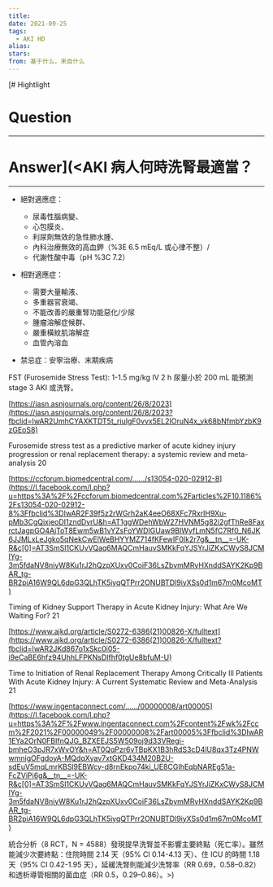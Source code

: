 ```yaml
---
title: 
date: 2021-09-25
tags:
  - AKI HD
alias: 
stars: 
from: 基于什么，来自什么
---
```


[# Hightlight
# Question
---
# Answer](<AKI 病人何時洗腎最適當？
---
* 絕對適應症：
	* 尿毒性腦病變、
	* 心包膜炎、
	* 利尿劑無效的急性肺水腫、
	* 內科治療無效的高血鉀（%3E 6.5 mEq/L 或心律不整）/
	* 代謝性酸中毒（pH %3C 7.2）

* 相對適應症：
	* 需要大量輸液、
	* 多重器官衰竭、
	* 不能改善的嚴重腎功能惡化/少尿
	* 腫瘤溶解症候群、
	* 嚴重橫紋肌溶解症
	* 血管內溶血

* 禁忌症：安寧治療、末期疾病

FST (Furosemide Stress Test): 1-1.5 mg/kg IV 2 h 尿量小於 200 mL 能預測 stage 3 AKI 或洗腎。

[https://jasn.asnjournals.org/content/26/8/2023](https://jasn.asnjournals.org/content/26/8/2023?fbclid=IwAR2UmhCYAXKTDT5t_riuIgF0vvx5EL2IOruN4x_vk68bNfmbYzbK9zGEoS8)

Furosemide stress test as a predictive marker of acute kidney injury progression or renal replacement therapy: a systemic review and meta-analysis 20

[https://ccforum.biomedcentral.com/....../s13054-020-02912-8](https://l.facebook.com/l.php?u=https%3A%2F%2Fccforum.biomedcentral.com%2Farticles%2F10.1186%2Fs13054-020-02912-8%3Ffbclid%3DIwAR2F39f5z2rWGrh2aK4eeO68XFc7RxrIH9Xu-pMb3CgQixjeoDI1zndDyrU&h=AT1ggWDehWbW27HVNM5g82i2gfThRe8FaxrctJagpGO4AjToT8Ewm5wB1vYZsFoYWDIGUaw9BIWyfLmN5fC7Rf0_N6JK6JJMLxLeJgko5qNekCwElWeBHYYMZ714fKFewIF0Ik2r7g&__tn__=-UK-R&c[0]=AT3SmSl1CKUvVQaq6MAQCmHauvSMKkFqYJSYrJiZKxCWyS8JCMIYg-3m5fdaNV8niyW8Ku1rJ2hQzpXUxv0CoiF36LsZbymMRyHXnddSAYK2Kp9BAR_tg-BR2piA16W9QL6dpG3QLhTK5iyqQTPrr2ONUBTDl9iyXSs0d1m67m0McoMT)

Timing of Kidney Support Therapy in Acute Kidney Injury: What Are We Waiting For? 21

[https://www.ajkd.org/article/S0272-6386(21)00826-X/fulltext](https://www.ajkd.org/article/S0272-6386(21)00826-X/fulltext?fbclid=IwAR2JKd867o1xSkc0i05-i9eCaBE6hfz94UhhLFPKNsDIfhf0tgUe8bfuM-U)

Time to Initiation of Renal Replacement Therapy Among Critically Ill Patients With Acute Kidney Injury: A Current Systematic Review and Meta-Analysis 21

[https://www.ingentaconnect.com/....../00000008/art00005](https://l.facebook.com/l.php?u=https%3A%2F%2Fwww.ingentaconnect.com%2Fcontent%2Fwk%2Fccm%2F2021%2F00000049%2F00000008%2Fart00005%3Ffbclid%3DIwAR1EYa2OrN0FBIfnQJG_BZXEEJS5W509oj9d33VRegi-bmheO3pJR7xWvOY&h=AT0QqPzr6vTBpKX1B3hRdS3cD4lU8qx3Tz4PNWwmnigOFgdoyA-MQdqXyav7xtGKD434M20B2U-sdEuV5mqLmrKBSl9EBWcy-d8rnEkpo74ki_UE8CGIhEqbNAREg51a-FcZViPi6g&__tn__=-UK-R&c[0]=AT3SmSl1CKUvVQaq6MAQCmHauvSMKkFqYJSYrJiZKxCWyS8JCMIYg-3m5fdaNV8niyW8Ku1rJ2hQzpXUxv0CoiF36LsZbymMRyHXnddSAYK2Kp9BAR_tg-BR2piA16W9QL6dpG3QLhTK5iyqQTPrr2ONUBTDl9iyXSs0d1m67m0McoMT)

統合分析（8 RCT，N = 4588）發現提早洗腎並不影響主要終點（死亡率）。雖然能減少次要終點：住院時間 2.14 天（95% CI 0.14-4.13 天）、住 ICU 的時間 1.18 天（95% CI 0.42-1.95 天），延緩洗腎則能減少洗腎率（RR 0.69，0.58–0.82）和透析導管相關的菌血症（RR 0.5，0.29–0.86）。>)
